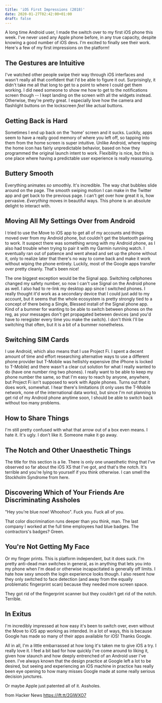```yaml
---
title: 'iOS First Impressions (2018)'
date: 2020-01-27T02:42:00+01:00
draft: false
---
```


A long time Android user, I made the switch over to my first iOS phone this week. I've never used any Apple phone before, in any true capacity, despite knowing a good number of iOS devs. I'm excited to finally see their work. Here's a few of my first impressions on the platform!

The Gestures are Intuitive
--------------------------

I've watched other people swipe their way through iOS interfaces and wasn't really all that confident that I'd be able to figure it out. Surprisingly, it didn't take me all that long to get to a point to where I could get them working. I did need someone to show me how to get to the notifications screen though -- I kept landing on the screen with all the widgets instead. Otherwise, they're pretty great. I especially love how the camera and flashlight buttons on the lockscreen _feel_ like actual buttons.

Getting Back is Hard
--------------------

Sometimes I end up back on the 'home' screen and it sucks. Luckily, apps seem to have a really good memory of where you left off, so tapping into them from the home screen is super intuitive. Unlike Android, where tapping the home icon has fairly unpredictable behavior, based on how they programmed the original launch intent to work. Flexibility is nice, but this is one place where having a predictable user experience is really reassuring.

Buttery Smooth
--------------

Everything animates _so_ smoothly. It's incredible. The way chat bubbles slide around on the page. The smooth swiping motion I can make in the Twitter app and get back to the previous page. I can't get over how great it is, how pervasive. _Everything_ moves in beautiful ways. This phone is an absolute delight to interact with.

Moving All My Settings Over from Android
----------------------------------------

I tried to use the Move to iOS app to get all of my accounts and things moved over from my Android phone, but couldn't get the bluetooth pairing to work. It suspect there was something wrong with my Android phone, as I also had trouble when trying to pair it with my Garmin running watch. I eventually ran out of patience and went ahead and set up the phone without it, only to realize later that there's no way to come back and make it work without wiping the phone entirely. Luckily, most of the Google apps transfer over pretty cleanly. That's been nice!

The one biggest exception would be the Signal app. Switching cellphones changed my safety number, so now I can't use Signal on the Android phone as well. I also had to re-link my desktop app since I switched phones. I really thought it'd work as a secondary device that I could just add to my account, but it seems that the whole ecosystem is pretty strongly tied to a concept of there being a Single, Blessed install of the Signal phone app. Kind of a bummer for wanting to be able to switch between phones on the reg, as your messages don't get propagated between devices (and you'd have to reregister every time you make the switch). I don't think I'll be switching that often, but it is a bit of a bummer nonetheless.

Switching SIM Cards
-------------------

I use Android, which also means that I use Project Fi. I spent a decent amount of time and effort researching alternative ways to use a different phone provider but T-Mobile was hellishly expensive (the iPhone is locked to T-Mobile) and there wasn't a clear cut solution for what I really wanted to do (have one number ring two phones). I really want to be able to keep my phone number the same, so that I'm easy to reach by anyone, anywhere, but Project Fi isn't supposed to work with Apple phones. Turns out that it does work, somewhat. I hear there's limitations (it only uses the T-Mobile network, none of the international data works), but since I'm not planning to get rid of my Android phone anytime soon, I should be able to switch back without too many problems.

How to Share Things
-------------------

I'm still pretty confused with what that arrow out of a box even means. I hate it. It's ugly. I don't like it. Someone make it go away.

The Notch and Other Unaesthetic Things
--------------------------------------

The title for this section is a lie. There is only one unaesthetic thing that I've observed so far about the iOS XS that I've got, and that's the notch. It's terrible and you're lying to yourself if you think otherwise. I can smell the Stockholm Syndrome from here.

Discovering Which of Your Friends Are Discriminating Assholes
-------------------------------------------------------------

"Hey you're blue now! Whoohoo". Fuck you. Fuck all of you.

That color discrimination runs deeper than you think, man. The last company I worked at the full time employees had blue badges. The contractors's badges? Green.

You're Not Getting My Face
--------------------------

Or my finger prints. This is platform independent, but it does suck. I'm pretty anti-dead man switches in general, as in anything that lets you into my phone when I'm dead or otherwise incapacitated is generally off limits. I hate how sexy smooth the login experience looks though. I also resent how they only switched to face detection (and away from the equally problematic fingerprint scan) because they needed more screen space.

They got rid of the fingerprint scanner but they couldn't get rid of the notch. Terrible.

In Exitus
---------

I'm incredibly impressed at how easy it's been to switch over, even without the Move to iOS app working as intended. In a lot of ways, this is because Google has made so many of their apps available for iOS! Thanks Google.

All in all, I'm a little embarrassed at how long it's taken me to give iOS a try. I really love it. I feel a bit bad for how quickly I've come around to liking it, given how staunch and how deeply entrenched of an Android user I've been. I've always known that the design practice at Google left a lot to be desired, but seeing and experiencing an iOS machine in practice has really been eye opening to how many misses Google made at some really serious decision junctures.

Or maybe Apple just patented all of it. Assholes.

  
  
from Hacker News https://ift.tt/2GlWXO7